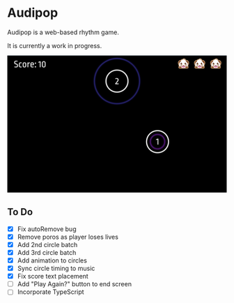 # Audipop

Audipop is a web-based rhythm game. 

It is currently a work in progress. 

![Game Demo Screenshot](src/assets/game-demo-screenshot.png "Game Demo Screenshot")

## To Do 
- [x] Fix autoRemove bug
- [x] Remove poros as player loses lives  
- [x] Add 2nd circle batch
- [x] Add 3rd circle batch 
- [x] Add animation to circles
- [x] Sync circle timing to music
- [x] Fix score text placement
- [ ] Add "Play Again?" button to end screen
- [ ] Incorporate TypeScript